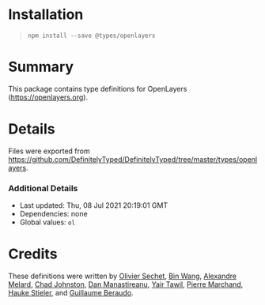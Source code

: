 # Installation
> `npm install --save @types/openlayers`

# Summary
This package contains type definitions for OpenLayers (https://openlayers.org).

# Details
Files were exported from https://github.com/DefinitelyTyped/DefinitelyTyped/tree/master/types/openlayers.

### Additional Details
 * Last updated: Thu, 08 Jul 2021 20:19:01 GMT
 * Dependencies: none
 * Global values: `ol`

# Credits
These definitions were written by [Olivier Sechet](https://github.com/osechet), [Bin Wang](https://github.com/wb14123), [Alexandre Melard](https://github.com/mylen), [Chad Johnston](https://github.com/iamthechad), [Dan Manastireanu](https://github.com/danmana), [Yair Tawil](https://github.com/yairtawil), [Pierre Marchand](https://github.com/pierremarc), [Hauke Stieler](https://github.com/hauke96), and [Guillaume Beraudo](https://github.com/gberaudo).
